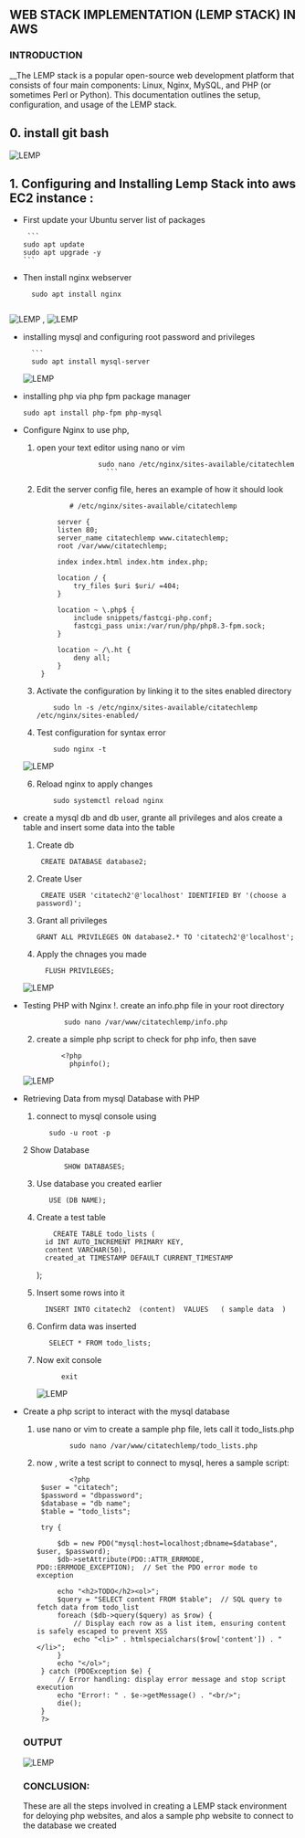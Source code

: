 ## WEB STACK IMPLEMENTATION (LEMP STACK) IN AWS 

### INTRODUCTION

__The LEMP stack is a popular open-source web development platform that consists of four main components: Linux, Nginx, MySQL, and PHP (or sometimes Perl or Python). This documentation outlines the setup, configuration, and usage of the LEMP stack.


## 0. install git bash

  ![LEMP ](https://github.com/citadelict/My-devops-Journey/blob/main/LEMP/gitbash.png)
   
   

## 1.  Configuring and Installing Lemp Stack into aws EC2 instance : 
  * First update your Ubuntu server list of packages
    
         ```
        sudo apt update
        sudo apt upgrade -y
        ```
  *  Then install nginx webserver
      ```
        sudo apt install nginx
        
        ```
![LEMP ](https://github.com/citadelict/My-devops-Journey/blob/main/LEMP/installed%20Nginx.png)  , 
![LEMP ](https://github.com/citadelict/My-devops-Journey/blob/main/LEMP/nginx.png)  

  * installing mysql and configuring root password and privileges
    
        
          ```
          sudo apt install mysql-server

     ![LEMP ](https://github.com/citadelict/My-devops-Journey/blob/main/LEMP/installed%20mysql.png)

 
    

* installing php via php fpm package manager 
  

    ```
    sudo apt install php-fpm php-mysql
     ```
    

* Configure Nginx to use php,
  1. open your text editor using nano or vim

                        sudo nano /etc/nginx/sites-available/citatechlem
                          ```
  2. Edit the server config file, heres an example of how it should look

                 # /etc/nginx/sites-available/citatechlemp

              server {
              listen 80;
              server_name citatechlemp www.citatechlemp;
              root /var/www/citatechlemp;
          
              index index.html index.htm index.php;
          
              location / {
                  try_files $uri $uri/ =404;
              }
          
              location ~ \.php$ {
                  include snippets/fastcgi-php.conf;
                  fastcgi_pass unix:/var/run/php/php8.3-fpm.sock;
              }
          
              location ~ /\.ht {
                  deny all;
              }
          }
                         
  3. Activate the configuration by linking it to the sites enabled directory

             sudo ln -s /etc/nginx/sites-available/citatechlemp /etc/nginx/sites-enabled/

  4. Test configuration for syntax error

             sudo nginx -t

    ![LEMP ](https://github.com/citadelict/My-devops-Journey/blob/main/LEMP/test%20nginx%20config.png)

  6. Reload nginx to apply changes
 
             sudo systemctl reload nginx

* create a mysql db and db user, grante all privileges and alos create a table
and insert some data into the table

    1. Create db
       
            CREATE DATABASE database2;

    2. Create User

            CREATE USER 'citatech2'@'localhost' IDENTIFIED BY '(choose a password)';

    3. Grant all privileges

           GRANT ALL PRIVILEGES ON database2.* TO 'citatech2'@'localhost';

   4. Apply the chnages you made

            FLUSH PRIVILEGES;

  ![LEMP ](https://github.com/citadelict/My-devops-Journey/blob/main/LEMP/db%20user%20and%20pwd.png)

* Testing PHP with Nginx
      !. create an info.php file in your root directory

                sudo nano /var/www/citatechlemp/info.php
     2. create a simple php script to check for php info, then save 

                
                  <?php
                    phpinfo();
     ![LEMP ](https://github.com/citadelict/My-devops-Journey/blob/main/LEMP/testing%20php%20with%20nginx.png)

* Retrieving Data from mysql Database with PHP
     1.  connect to mysql console using
 
                sudo -u root -p

     2 Show Database

                SHOW DATABASES;

  
     3.  Use database you created earlier

                USE (DB NAME);

     4. Create a test table

                CREATE TABLE todo_lists (
              id INT AUTO_INCREMENT PRIMARY KEY,
              content VARCHAR(50),
              created_at TIMESTAMP DEFAULT CURRENT_TIMESTAMP
          );

     5. Insert some rows into it

              INSERT INTO citatech2  (content)  VALUES   ( sample data  )


     6.  Confirm data was inserted
 
                SELECT * FROM todo_lists;

    7. Now exit console

                 exit
        ![LEMP ](https://github.com/citadelict/My-devops-Journey/blob/main/LEMP/mysql%20db2.png)  

* Create a php script to interact with the mysql database
    1. use nano or vim to create a sample php file, lets call it todo_lists.php

                   sudo nano /var/www/citatechlemp/todo_lists.php

    2. now , write a test script to connect to mysql, heres a sample script:

                   <?php
            $user = "citatech"; 
            $password = "dbpassword";  
            $database = "db name";  
            $table = "todo_lists";
            
            try {
               
                $db = new PDO("mysql:host=localhost;dbname=$database", $user, $password);
                $db->setAttribute(PDO::ATTR_ERRMODE, PDO::ERRMODE_EXCEPTION);  // Set the PDO error mode to exception

                echo "<h2>TODO</h2><ol>";
                $query = "SELECT content FROM $table";  // SQL query to fetch data from todo_list
                foreach ($db->query($query) as $row) {
                    // Display each row as a list item, ensuring content is safely escaped to prevent XSS
                    echo "<li>" . htmlspecialchars($row['content']) . "</li>";
                }
                echo "</ol>";
            } catch (PDOException $e) {
                // Error handling: display error message and stop script execution
                echo "Error!: " . $e->getMessage() . "<br/>";
                die();
            }
            ?>

  ### OUTPUT

   ![LEMP ](https://github.com/citadelict/My-devops-Journey/blob/main/LEMP/todo_list.php.png)  
        
                    
  ### CONCLUSION:

    These are all the steps involved in creating a LEMP stack environment for deloying php websites, and alos a sample php website to connect to the database we created
              
    







